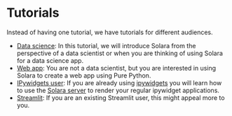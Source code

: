 # Tutorials

Instead of having one tutorial, we have tutorials for different audiences.

  * [Data science](/docs/tutorial/data-science): In this tutorial, we will introduce Solara from the perspective of a data scientist or when you are thinking of using Solara for a data science app.
  * [Web app](/docs/tutorial/web-app): You are not a data scientist, but you are interested in using Solara to create a web app using Pure Python.
  * [IPywidgets user](/docs/tutorial/ipywidgets): If you are already using [ipywidgets](/docs/understanding/ipywidgets) you will learn how to use the [Solara server](/docs/understanding/solara-server) to render your regular ipywidget applications.
  * [Streamlit](/docs/tutorial/streamlit): If you are an existing Streamlit user, this might appeal more to you.
